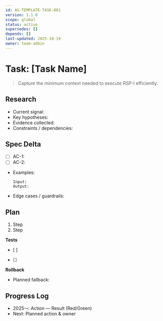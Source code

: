 ```yaml
---
id: AG-TEMPLATE-TASK-001
version: 1.1.0
scope: global
status: active
supersedes: []
depends: []
last-updated: 2025-10-19
owner: team-admin
---
```


# Task: [Task Name]

> Capture the minimum context needed to execute RSP-I efficiently.

## Research
- Current signal:
- Key hypotheses:
- Evidence collected:
- Constraints / dependencies:

## Spec Delta
- [ ] AC-1:
- [ ] AC-2:
- Examples:
  ```
  Input:
  Output:
  ```
- Edge cases / guardrails:

## Plan
1. Step
2. Step

**Tests**
- [ ]
- [ ]

**Rollback**
- Planned fallback:

## Progress Log
- 2025-__-__: Action — Result (Red/Green)
- Next: Planned action & owner
